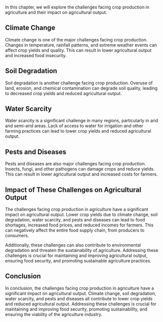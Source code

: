 
In this chapter, we will explore the challenges facing crop production in agriculture and their impact on agricultural output.

Climate Change
--------------

Climate change is one of the major challenges facing crop production. Changes in temperature, rainfall patterns, and extreme weather events can affect crop yields and quality. This can result in lower agricultural output and increased food insecurity.

Soil Degradation
----------------

Soil degradation is another challenge facing crop production. Overuse of land, erosion, and chemical contamination can degrade soil quality, leading to decreased crop yields and reduced agricultural output.

Water Scarcity
--------------

Water scarcity is a significant challenge in many regions, particularly in arid and semi-arid areas. Lack of access to water for irrigation and other farming practices can lead to lower crop yields and reduced agricultural output.

Pests and Diseases
------------------

Pests and diseases are also major challenges facing crop production. Insects, fungi, and other pathogens can damage crops and reduce yields. This can result in lower agricultural output and increased costs for farmers.

Impact of These Challenges on Agricultural Output
-------------------------------------------------

The challenges facing crop production in agriculture have a significant impact on agricultural output. Lower crop yields due to climate change, soil degradation, water scarcity, and pests and diseases can lead to food shortages, increased food prices, and reduced incomes for farmers. This can negatively affect the entire food supply chain, from producers to consumers.

Additionally, these challenges can also contribute to environmental degradation and threaten the sustainability of agriculture. Addressing these challenges is crucial for maintaining and improving agricultural output, ensuring food security, and promoting sustainable agriculture practices.

Conclusion
----------

In conclusion, the challenges facing crop production in agriculture have a significant impact on agricultural output. Climate change, soil degradation, water scarcity, and pests and diseases all contribute to lower crop yields and reduced agricultural output. Addressing these challenges is crucial for maintaining and improving food security, promoting sustainability, and ensuring the viability of the agriculture industry.
